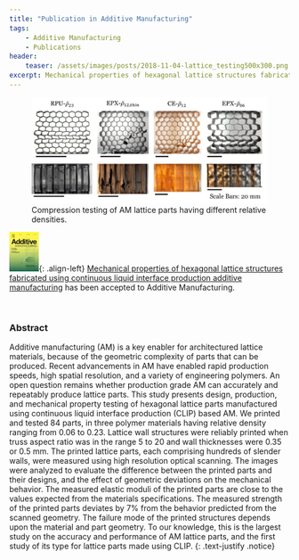 ```yaml
---
title: "Publication in Additive Manufacturing"
tags:
    - Additive Manufacturing
    - Publications
header:
    teaser: /assets/images/posts/2018-11-04-lattice_testing500x300.png
excerpt: Mechanical properties of hexagonal lattice structures fabricated using CLIP AM
---
```

<figure>
    <a href="/assets/images/posts/2018-11-04-lattice_testing.png">
    <img src="/assets/images/posts/2018-11-04-lattice_testing.png"></a>
    <figcaption>Compression testing of AM lattice parts having different relative densities.</figcaption>
</figure>

![image-left](/assets/images/posts/AM_journal_cover50x70.jpg){: .align-left}
[Mechanical properties of hexagonal lattice structures fabricated using continuous liquid interface production additive manufacturing](https://doi.org/10.1016/j.addma.2018.11.002)
has been accepted to Additive Manufacturing.

<p>&nbsp;</p>

### Abstract
Additive manufacturing (AM) is a key enabler for architectured lattice materials, because of the geometric complexity of parts that can be produced.
Recent advancements in AM have enabled rapid production speeds, high spatial resolution, and a variety of engineering polymers. An open question remains 
whether production grade AM can accurately and repeatably produce lattice parts. This study presents design, production, and mechanical property testing 
of hexagonal lattice parts manufactured using continuous liquid interface production (CLIP) based AM. We printed and tested 84 parts, in three polymer 
materials having relative density ranging from 0.06 to 0.23. Lattice wall structures were reliably printed when truss aspect ratio was in the range 5 to 
20 and wall thicknesses were 0.35 or 0.5 mm. The printed lattice parts, each comprising hundreds of slender walls, were measured using high resolution 
optical scanning. The images were analyzed to evaluate the difference between the printed parts and their designs, and the effect of geometric deviations 
on the mechanical behavior. The measured elastic moduli of the printed parts are close to the values expected from the materials specifications. The 
measured strength of the printed parts deviates by 7% from the behavior predicted from the scanned geometry. The failure mode of the printed structures 
depends upon the material and part geometry. To our knowledge, this is the largest study on the accuracy and performance of AM lattice parts, and the 
first study of its type for lattice parts made using CLIP. 
{: .text-justify .notice}